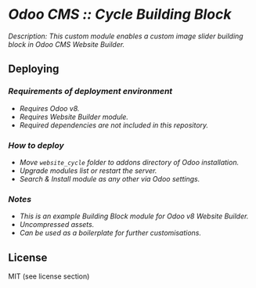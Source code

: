 # _Odoo CMS :: Cycle Building Block_

_Description: This custom module enables a custom image slider building block in Odoo CMS Website Builder._

## Deploying

### _Requirements of deployment environment_

- _Requires Odoo v8._
- _Requires Website Builder module._
- _Required dependencies are not included in this repository._

### _How to deploy_

- _Move `website_cycle` folder to addons directory of Odoo installation._
- _Upgrade modules list or restart the server._
- _Search & Install module as any other via Odoo settings._

### _Notes_
- _This is an example Building Block module for Odoo v8 Website Builder._
- _Uncompressed assets._
- _Can be used as a boilerplate for further customisations._

## License
MIT (see license section)